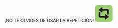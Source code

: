 ¡NO TE OLVIDES DE USAR LA REPETICIÓN!  <img src="https://raw.githubusercontent.com/MumukiProject/mumuki-guia-gobstones-repeticion-kinder/master/assets/emoji_repetir_1610551693293.svg" alt="emoji_repetir_1610551693293.svg" width="auto" height="auto">